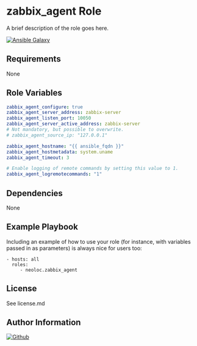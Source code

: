 zabbix_agent Role
=========

A brief description of the role goes here.

[![Ansible Galaxy](https://img.shields.io/badge/ansible--galaxy-neoloc.zabbix_agent-blue.svg)](https://galaxy.ansible.com/neoloc/ansible-role-zabbix_agent/)


Requirements
------------

None

Role Variables
--------------

```yaml
zabbix_agent_configure: true
zabbix_agent_server_address: zabbix-server
zabbix_agent_listen_port: 10050
zabbix_agent_server_active_address: zabbix-server
# Not mandatory, but possible to overwrite.
# zabbix_agent_source_ip: "127.0.0.1"

zabbix_agent_hostname: "{{ ansible_fqdn }}"
zabbix_agent_hostmetadata: system.uname
zabbix_agent_timeout: 3

# Enable logging of remote commands by setting this value to 1.
zabbix_agent_logremotecommands: "1"
```

Dependencies
------------

None

Example Playbook
----------------

Including an example of how to use your role (for instance, with variables passed in as parameters) is always nice for users too:

    - hosts: all
      roles:
         - neoloc.zabbix_agent

License
-------

See license.md

Author Information
------------------

[![Github](https://img.shields.io/badge/Github-neoloc-blue.svg)](https://github.com/neoloc)
